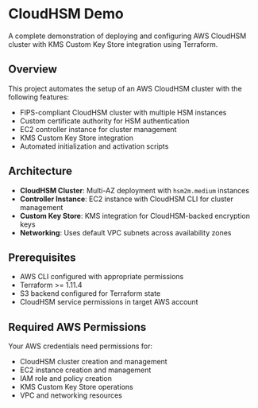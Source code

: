 # CloudHSM Demo

A complete demonstration of deploying and configuring AWS CloudHSM cluster with KMS Custom Key Store integration using Terraform.

## Overview

This project automates the setup of an AWS CloudHSM cluster with the following features:
- FIPS-compliant CloudHSM cluster with multiple HSM instances
- Custom certificate authority for HSM authentication
- EC2 controller instance for cluster management
- KMS Custom Key Store integration
- Automated initialization and activation scripts

## Architecture

- **CloudHSM Cluster**: Multi-AZ deployment with `hsm2m.medium` instances
- **Controller Instance**: EC2 instance with CloudHSM CLI for cluster management
- **Custom Key Store**: KMS integration for CloudHSM-backed encryption keys
- **Networking**: Uses default VPC subnets across availability zones

## Prerequisites

- AWS CLI configured with appropriate permissions
- Terraform >= 1.11.4
- S3 backend configured for Terraform state
- CloudHSM service permissions in target AWS account

## Required AWS Permissions

Your AWS credentials need permissions for:
- CloudHSM cluster creation and management
- EC2 instance creation and management
- IAM role and policy creation
- KMS Custom Key Store operations
- VPC and networking resources
